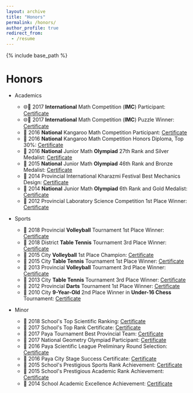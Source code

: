 ```yaml
---
layout: archive
title: "Honors"
permalink: /honors/
author_profile: true
redirect_from:
  - /resume
---
```


{% include base_path %}


Honors
======
* Academics
  * 🌐📰 2017 **International** Math Competition (**IMC**) Participant: [Certificate](https://github.com/teshnizi2/teshnizi2.github.io/assets/59166955/9ccf3f7d-0625-4d7a-bed5-50d2344fcf65)
  * 🌐📰 2017 **International** Math Competition (**IMC**) Puzzle Winner: [Certificate](https://github.com/teshnizi2/teshnizi2.github.io/assets/59166955/31f7cea8-7f1d-487a-b0a1-4d9e95ce795b)
  * 📰 2016 **National** Kangaroo Math Competition Participant: [Certificate](https://github.com/teshnizi2/teshnizi2.github.io/assets/59166955/29271b71-71ac-4781-aae5-eb5ac5dbf6fd)
  * 📰 2016 **National** Kangaroo Math Competition Honors Diploma, Top 30%: [Certificate](https://github.com/teshnizi2/teshnizi2.github.io/assets/59166955/27da1a34-b3fb-42e3-b604-fb79b7cc7e31)
  * 🥈 2016 **National** Junior Math **Olympiad** 27th Rank and Silver Medalist: [Certificate](https://github.com/teshnizi2/teshnizi2.github.io/assets/59166955/4986356c-93c2-4bc3-bcb5-12e72d3b81b2)
  * 🥉 2015 **National** Junior Math **Olympiad** 46th Rank and Bronze Medalist: [Certificate](https://github.com/teshnizi2/teshnizi2.github.io/assets/59166955/01565ba3-37cd-4c06-afd1-fa000b693c6d)
  * 🥇 2014 Provincial International Kharazmi Festival Best Mechanics Design: [Certificate](https://github.com/teshnizi2/teshnizi2.github.io/assets/59166955/b75507b4-b346-421f-aca1-4d2373366709)
  * 🥇 2014 **National** Junior Math **Olympiad** 6th Rank and Gold Medalist: [Certificate](https://github.com/teshnizi2/teshnizi2.github.io/assets/59166955/6bf8b096-2f15-4a82-8fba-ce490e880d32)
  * 🥇 2012 Provincial Laboratory Science Competition 1st Place Winner: [Certificate](https://github.com/teshnizi2/teshnizi2.github.io/assets/59166955/f79e1a61-ecd0-470d-9d81-96749be8f51a)

* Sports
  * 🥇 2018 Provincial **Volleyball** Tournament 1st Place Winner: [Certificate](https://github.com/teshnizi2/teshnizi2.github.io/assets/59166955/fef87c83-8910-4d0b-9121-b05af8ec0f95)
  * 🥉 2018 District **Table Tennis** Tournament 3rd Place Winner: [Certificate](https://github.com/teshnizi2/teshnizi2.github.io/assets/59166955/c336bf56-f597-402e-abf3-1ef0113ed06f)
  * 🥇 2015 City **Volleyball** 1st Place Champion: [Certificate](https://github.com/teshnizi2/teshnizi2.github.io/assets/59166955/a25bd070-436d-481e-b855-fc826a024cc5)
  * 🥇 2015 City **Table Tennis** Tournament 1st Place Winner: [Certificate](https://github.com/teshnizi2/teshnizi2.github.io/assets/59166955/6f3c0cae-cd48-4969-9148-59592c699711)
  * 🥉 2013 Provincial **Volleyball** Tournament 3rd Place Winner: [Certificate](https://github.com/teshnizi2/teshnizi2.github.io/assets/59166955/fcbab52d-3d9c-4f70-a02c-bda0478bff1b)
  * 🥉 2013 City **Table Tennis** Tournament 3rd Place Winner: [Certificate](https://github.com/teshnizi2/teshnizi2.github.io/assets/59166955/3b3b2447-f0e8-4731-b1be-0eb936fa0839)
  * 🥇 2012 Provincial **Darts** Tournament 1st Place Winner: [Certificate](https://github.com/teshnizi2/teshnizi2.github.io/assets/59166955/566496d2-cf6c-427e-887a-5c305fabb871)
  * 🥈 2010 City **9-Year-Old** 2nd Place Winner in **Under-16 Chess** Tournament: [Certificate](https://github.com/teshnizi2/teshnizi2.github.io/assets/59166955/1091f999-2401-4823-a3e4-600693916ece)
  
* Minor
  * 📰 2018 School's Top Scientific Ranking: [Certificate](https://github.com/teshnizi2/teshnizi2.github.io/assets/59166955/f688dada-aa8e-44ce-a05d-f390e1add4c9)
  * 📰 2017 School's Top Rank Certificate: [Certificate](https://github.com/teshnizi2/teshnizi2.github.io/assets/59166955/570e8827-0e76-46fd-88d3-c506e44534d1)
  * 📰 2017 Paya Tournament Best Provincial Team: [Certificate](https://github.com/teshnizi2/teshnizi2.github.io/assets/59166955/c8fe3716-e6c7-403a-92a4-6b8303fe88a0)
  * 📰 2017 National Geometry Olympiad Participant: [Certificate](https://github.com/teshnizi2/teshnizi2.github.io/assets/59166955/ac723f72-8238-4a5e-a8f9-f9ba14d36a93)
  * 📰 2016 Paya Scientific League Preliminary Round Selection: [Certificate](https://github.com/teshnizi2/teshnizi2.github.io/assets/59166955/51ebf03a-da96-417d-8970-08730346c831)
  * 📰 2016 Paya City Stage Success Certificate: [Certificate](https://github.com/teshnizi2/teshnizi2.github.io/assets/59166955/72f7e864-f4d5-480c-aeef-df83bda1a8e6)
  * 📰 2015 School's Prestigious Sports Rank Achievement: [Certificate](https://github.com/teshnizi2/teshnizi2.github.io/assets/59166955/788d0ef5-bb79-4992-81df-6fffc3239053)
  * 📰 2015 School's Prestigious Academic Rank Achievement: [Certificate](https://github.com/teshnizi2/teshnizi2.github.io/assets/59166955/e5d9cb8a-99db-485c-8cb5-bdf241c5d13a)
  * 📰 2014 School Academic Excellence Achievement: [Certificate](https://github.com/teshnizi2/teshnizi2.github.io/assets/59166955/edd1bc1c-2c81-4172-8b06-ed53f22e77fb)


